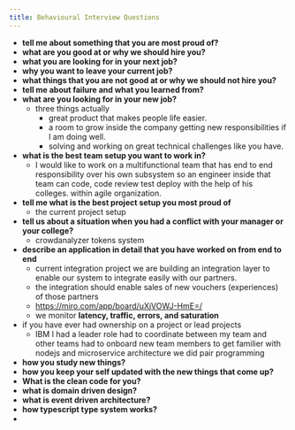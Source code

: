 ```yaml
---
title: Behavioural Interview Questions
---
```


- **tell me about something that you are most proud of?**
- **what are you good at or why we should hire you?**
- **what you are looking for in your next job?**
- **why you want to leave your current job?**
- **what things that you are not good at or why we should not hire you?**
- **tell me about failure and what you learned from?**
- **what are you looking for in your new job?**
	- three things actually
		- great product that makes people life easier.
		- a room to grow inside the company getting new responsibilities if I am doing well.
		- solving and working on great technical challenges like you have.
- **what is the best team setup you want to work in?**
	- I would like to work on a multifunctional team that has end to end responsibility over his own subsystem so an engineer inside that team can code, code review test deploy with the help of his colleges. within agile organization.
- **tell me what is the best project setup you most proud of**
	- the current project setup
- **tell us about a situation when you had a conflict with your manager or your college?**
	- crowdanalyzer tokens system
- **describe an application in detail that you have worked on from end to end**
	- current integration project we are building an integration layer to enable our system to integrate easily with our partners.
	- the integration should enable sales of new vouchers (experiences) of those partners
	- https://miro.com/app/board/uXjVOWJ-HmE=/
	- we monitor **latency, traffic, errors, and saturation**
- if you have ever had ownership on a project or lead projects
	- IBM I had a leader role had to coordinate between my team and other teams had to onboard new team members to get familier with nodejs and microservice architecture we did pair programming
- **how you study new things?**
- **how you keep your self updated with the new things that come up?**
- **What is the clean code for you?**
- **what is domain driven design?**
- **what is event driven architecture?**
- **how typescript type system works?**
-